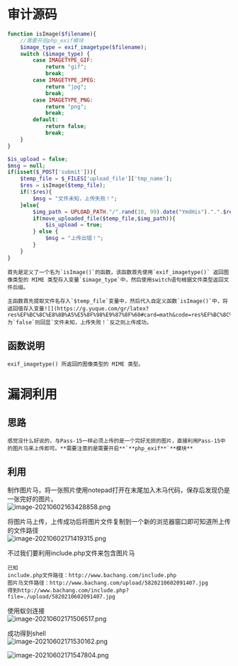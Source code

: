 
# 审计源码
```php
function isImage($filename){
    //需要开启php_exif模块
    $image_type = exif_imagetype($filename);
    switch ($image_type) {
        case IMAGETYPE_GIF:
            return "gif";
            break;
        case IMAGETYPE_JPEG:
            return "jpg";
            break;
        case IMAGETYPE_PNG:
            return "png";
            break;    
        default:
            return false;
            break;
    }
}

$is_upload = false;
$msg = null;
if(isset($_POST['submit'])){
    $temp_file = $_FILES['upload_file']['tmp_name'];
    $res = isImage($temp_file);
    if(!$res){
        $msg = "文件未知，上传失败！";
    }else{
        $img_path = UPLOAD_PATH."/".rand(10, 99).date("YmdHis").".".$res;
        if(move_uploaded_file($temp_file,$img_path)){
            $is_upload = true;
        } else {
            $msg = "上传出错！";
        }
    }
}
```

	首先是定义了一个名为`isImage()`的函数，该函数首先使用`exif_imagetype()` 返回图像类型的 MIME 类型存入变量`$image_type`中，然后使用switch语句根据文件类型返回文件后缀。

	主函数首先提取文件名存入`$temp_file`变量中，然后代入自定义函数`isImage()`中，将返回值存入变量![](https://g.yuque.com/gr/latex?res%EF%BC%8C%E8%8B%A5%E5%8F%98%E9%87%8F%60#card=math&code=res%EF%BC%8C%E8%8B%A5%E5%8F%98%E9%87%8F%60&id=L98qd)res`为`false`则回显`文件未知，上传失败！`反之则上传成功。


## 函数说明
```
exif_imagetype() 所返回的图像类型的 MIME 类型。
```


# 漏洞利用

## 思路
	感觉没什么好说的，与Pass-15一样必须上传的是一个完好无损的图片，直接利用Pass-15中的图片马来上传即可。**需要注意的是需要开启**`**php_exif**`**模块**


## 利用
制作图片马，将一张照片使用notepad打开在末尾加入木马代码，保存后发现仍是一张完好的图片。<br />![image-20210602163428858.png](./assets/1656468089467-ddc4ffa0-496d-414a-a39e-3f142e08d030.png)

将图片马上传，上传成功后将图片文件复制到一个新的浏览器窗口即可知道所上传的文件路径<br />![image-20210602171419315.png](./assets/1656468092250-986514f2-c146-4e3b-80bb-c0fa781616d7.png)

不过我们要利用include.php文件来包含图片马
```
已知
include.php文件路径：http://www.bachang.com/include.php
图片马文件路径：http://www.bachang.com/upload/5820210602091407.jpg
得到http://www.bachang.com/include.php?file=./upload/5820210602091407.jpg
```

使用蚁剑连接<br />![image-20210602171506517.png](./assets/1656468097954-8b3ea721-c582-4baf-9246-13e463fbc1ef.png)

成功得到shell<br />![image-20210602171530162.png](./assets/1656468101774-3040050e-591f-4499-a63d-30ba20980c5a.png)

![image-20210602171547804.png](./assets/1656468105274-46ff7c0c-47ff-4dc2-973d-6dbffa3d7430.png)
